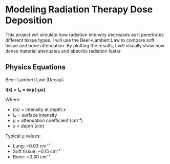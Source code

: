 # Modeling Radiation Therapy Dose Deposition

This project will simulate how radiation intensity decreases as it penetrates different tissue types. I will use the Beer–Lambert Law to compare soft tissue and bone attenuation. By plotting the results, I will visually show how dense material attenuates and absorbs radiation faster. 

## Physics Equations
Beer–Lambert Law (Decay):

**I(x) = I₀ × exp(-μx)**

Where:
- *I(x)* = intensity at depth *x*
- *I₀* = surface intensity
- *μ* = attenuation coefficient (cm⁻¹)
- *x* = depth (cm)

Typical μ values:
- Lung: ~0.03 cm⁻¹  
- Soft tissue: ~0.15 cm⁻¹  
- Bone: ~0.30 cm⁻¹